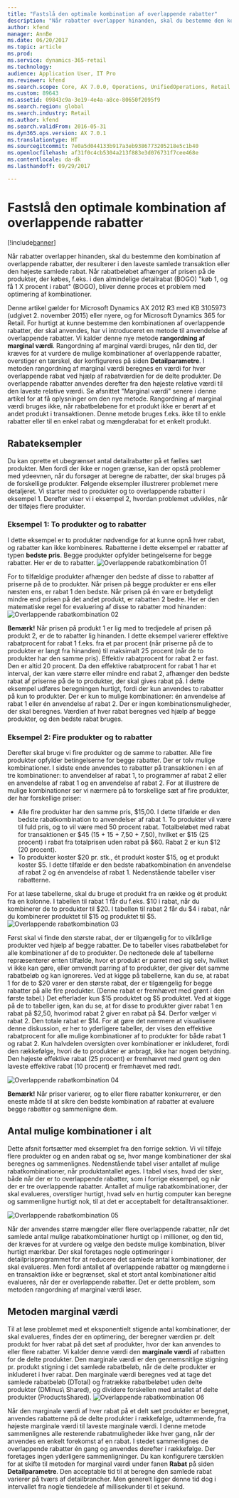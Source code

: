 ```yaml
---
title: "Fastslå den optimale kombination af overlappende rabatter"
description: "Når rabatter overlapper hinanden, skal du bestemme den kombination af overlappende rabatter, der resulterer i den laveste samlede transaktion eller den højeste samlede rabat. Når rabatbeløbet afhænger af prisen på de produkter, der købes, f.eks. i den almindelige detailrabat (BOGO) 'køb 1, og få 1 X procent i rabat' (BOGO), bliver denne proces et problem med optimering af kombinationer."
author: kfend
manager: AnnBe
ms.date: 06/20/2017
ms.topic: article
ms.prod: 
ms.service: dynamics-365-retail
ms.technology: 
audience: Application User, IT Pro
ms.reviewer: kfend
ms.search.scope: Core, AX 7.0.0, Operations, UnifiedOperations, Retail
ms.custom: 89643
ms.assetid: 09843c9a-3e19-4e4a-a8ce-80650f2095f9
ms.search.region: global
ms.search.industry: Retail
ms.author: kfend
ms.search.validFrom: 2016-05-31
ms.dyn365.ops.version: AX 7.0.1
ms.translationtype: HT
ms.sourcegitcommit: 7e0a5d044133b917a3eb9386773205218e5c1b40
ms.openlocfilehash: af31f0c4cb5304a213f883e3d076731f7cee468e
ms.contentlocale: da-dk
ms.lasthandoff: 09/29/2017

---
```


# <a name="determine-the-optimal-combination-of-overlapping-discounts"></a>Fastslå den optimale kombination af overlappende rabatter

[!include[banner](includes/banner.md)]


Når rabatter overlapper hinanden, skal du bestemme den kombination af overlappende rabatter, der resulterer i den laveste samlede transaktion eller den højeste samlede rabat. Når rabatbeløbet afhænger af prisen på de produkter, der købes, f.eks. i den almindelige detailrabat (BOGO) "køb 1, og få 1 X procent i rabat" (BOGO), bliver denne proces et problem med optimering af kombinationer.

Denne artikel gælder for Microsoft Dynamics AX 2012 R3 med KB 3105973 (udgivet 2. november 2015) eller nyere, og for Microsoft Dynamics 365 for Retail. For hurtigt at kunne bestemme den kombinationen af overlappende rabatter, der skal anvendes, har vi introduceret en metode til anvendelse af overlappende rabatter. Vi kalder denne nye metode **rangordning af marginal værdi**. Rangordning af marginal værdi bruges, når den tid, der kræves for at vurdere de mulige kombinationer af overlappende rabatter, overstiger en tærskel, der konfigureres på siden **Detailparametre**. I metoden rangordning af marginal værdi beregnes en værdi for hver overlappende rabat ved hjælp af rabatværdien for de delte produkter. De overlappende rabatter anvendes derefter fra den højeste relative værdi til den laveste relative værdi. Se afsnittet "Marginal værdi" senere i denne artikel for at få oplysninger om den nye metode. Rangordning af marginal værdi bruges ikke, når rabatbeløbene for et produkt ikke er berørt af et andet produkt i transaktionen. Denne metode bruges f.eks. ikke til to enkle rabatter eller til en enkel rabat og mængderabat for et enkelt produkt.

## <a name="discount-examples"></a>Rabateksempler
Du kan oprette et ubegrænset antal detailrabatter på et fælles sæt produkter. Men fordi der ikke er nogen grænse, kan der opstå problemer med ydeevnen, når du forsøger at beregne de rabatter, der skal bruges på de forskellige produkter. Følgende eksempler illustrerer problemet mere detaljeret. Vi starter med to produkter og to overlappende rabatter i eksempel 1. Derefter viser vi i eksempel 2, hvordan problemet udvikles, når der tilføjes flere produkter.

### <a name="example-1-two-products-and-two-discounts"></a>Eksempel 1: To produkter og to rabatter

I dette eksempel er to produkter nødvendige for at kunne opnå hver rabat, og rabatter kan ikke kombineres. Rabatterne i dette eksempel er rabatter af typen **bedste pris**. Begge produkter opfylder betingelserne for begge rabatter. Her er de to rabatter.
![Overlappende rabatkombination 01](./media/overlapping-discount-combo-01.jpg)

For to tilfældige produkter afhænger den bedste af disse to rabatter af priserne på de to produkter. Når prisen på begge produkter er ens eller næsten ens, er rabat 1 den bedste. Når prisen på én vare er betydeligt mindre end prisen på det andet produkt, er rabatten 2 bedre. Her er den matematiske regel for evaluering af disse to rabatter mod hinanden: ![Overlappende rabatkombination 02](./media/overlapping-discount-combo-02.jpg)

**Bemærk!** Når prisen på produkt 1 er lig med to tredjedele af prisen på produkt 2, er de to rabatter lig hinanden. I dette eksempel varierer effektive rabatprocent for rabat 1 f.eks. fra et par procent (når priserne på de to produkter er langt fra hinanden) til maksimalt 25 procent (når de to produkter har den samme pris). Effektiv rabatprocent for rabat 2 er fast. Den er altid 20 procent. Da den effektive rabatprocent for rabat 1 har et interval, der kan være større eller mindre end rabat 2, afhænger den bedste rabat af priserne på de to produkter, der skal gives rabat på. I dette eksempel udføres beregningen hurtigt, fordi der kun anvendes to rabatter på kun to produkter. Der er kun to mulige kombinationer: én anvendelse af rabat 1 eller én anvendelse af rabat 2. Der er ingen kombinationsmuligheder, der skal beregnes. Værdien af hver rabat beregnes ved hjælp af begge produkter, og den bedste rabat bruges.

### <a name="example-2-four-products-and-two-discounts"></a>Eksempel 2: Fire produkter og to rabatter

Derefter skal bruge vi fire produkter og de samme to rabatter. Alle fire produkter opfylder betingelserne for begge rabatter. Der er tolv mulige kombinationer. I sidste ende anvendes to rabatter på transaktionen i en af tre kombinationer: to anvendelser af rabat 1, to programmer af rabat 2 eller en anvendelse af rabat 1 og en anvendelse af rabat 2. For at illustrere de mulige kombinationer ser vi nærmere på to forskellige sæt af fire produkter, der har forskellige priser:

-   Alle fire produkter har den samme pris, $15,00. I dette tilfælde er den bedste rabatkombination to anvendelser af rabat 1. To produkter vil være til fuld pris, og to vil være med 50 procent rabat. Totalbeløbet med rabat for transaktionen er $45 (15 + 15 + 7,50 + 7,50), hvilket er $15 (25 procent) i rabat fra totalprisen uden rabat på $60. Rabat 2 er kun $12 (20 procent).
-   To produkter koster $20 pr. stk., ét produkt koster $15, og et produkt koster $5. I dette tilfælde er den bedste rabatkombination én anvendelse af rabat 2 og én anvendelse af rabat 1. Nedenstående tabeller viser rabatterne.

For at læse tabellerne, skal du bruge et produkt fra en række og ét produkt fra en kolonne. I tabellen til rabat 1 får du f.eks. $10 i rabat, når du kombinerer de to produkter til $20. I tabellen til rabat 2 får du $4 i rabat, når du kombinerer produktet til $15 og produktet til $5.
![Overlappende rabatkombination 03](./media/overlapping-discount-combo-03.jpg)

Først skal vi finde den største rabat, der er tilgængelig for to vilkårlige produkter ved hjælp af begge rabatter. De to tabeller vises rabatbeløbet for alle kombinationer af de to produkter. De nedtonede dele af tabellerne repræsenterer enten tilfælde, hvor et produkt er parret med sig selv, hvilket vi ikke kan gøre, eller omvendt parring af to produkter, der giver det samme rabatbeløb og kan ignoreres. Ved at kigge på tabellerne, kan du se, at rabat 1 for de to $20 varer er den største rabat, der er tilgængelig for begge rabatter på alle fire produkter. (Denne rabat er fremhævet med grønt i den første tabel.) Det efterlader kun $15 produktet og $5 produktet. Ved at kigge på de to tabeller igen, kan du se, at for disse to produkter giver rabat 1 en rabat på $2,50, hvorimod rabat 2 giver en rabat på $4. Derfor vælger vi rabat 2. Den totale rabat er $14. For at gøre det nemmere at visualisere denne diskussion, er her to yderligere tabeller, der vises den effektive rabatprocent for alle mulige kombinationer af to produkter for både rabat 1 og rabat 2. Kun halvdelen oversigten over kombinationer er inkluderet, fordi den rækkefølge, hvori de to produkter er anbragt, ikke har nogen betydning. Den højeste effektive rabat (25 procent) er fremhævet med grønt og den laveste effektive rabat (10 procent) er fremhævet med rødt. 

![Overlappende rabatkombination 04](./media/overlapping-discount-combo-04.jpg)

**Bemærk!** Når priser varierer, og to eller flere rabatter konkurrerer, er den eneste måde til at sikre den bedste kombination af rabatter at evaluere begge rabatter og sammenligne dem.

## <a name="total-possible-combinations"></a>Antal mulige kombinationer i alt
Dette afsnit fortsætter med eksemplet fra den forrige sektion. Vi vil tilføje flere produkter og en anden rabat og se, hvor mange kombinationer der skal beregnes og sammenlignes. Nedenstående tabel viser antallet af mulige rabatkombinationer, når produktantallet øges. I tabel vises, hvad der sker, både når der er to overlappende rabatter, som i forrige eksempel, og når der er tre overlappende rabatter. Antallet af mulige rabatkombinationer, der skal evalueres, overstiger hurtigt, hvad selv en hurtig computer kan beregne og sammenligne hurtigt nok, til at det er acceptabelt for detailtransaktioner.

![Overlappende rabatkombination 05](./media/overlapping-discount-combo-05.jpg)

Når der anvendes større mængder eller flere overlappende rabatter, når det samlede antal mulige rabatkombinationer hurtigt op i millioner, og den tid, der kræves for at vurdere og vælge den bedste mulige kombination, bliver hurtigt mærkbar. Der skal foretages nogle optimeringer i detailprisprogrammet for at reducere det samlede antal kombinationer, der skal evalueres. Men fordi antallet af overlappende rabatter og mængderne i en transaktion ikke er begrænset, skal et stort antal kombinationer altid evalueres, når der er overlappende rabatter. Det er dette problem, som metoden rangordning af marginal værdi løser.

## <a name="marginal-value-method"></a>Metoden marginal værdi
Til at løse problemet med et eksponentielt stigende antal kombinationer, der skal evalueres, findes der en optimering, der beregner værdien pr. delt produkt for hver rabat på det sæt af produkter, hvor der kan anvendes to eller flere rabatter. Vi kalder denne værdi den **marginale værdi** af rabatten for de delte produkter. Den marginale værdi er den gennemsnitlige stigning pr. produkt stigning i det samlede rabatbeløb, når de delte produkter er inkluderet i hver rabat. Den marginale værdi beregnes ved at tage det samlede rabatbeløb (DTotal) og fratrække rabatbeløbet uden delte produkter (DMinus\\ Shared), og dividere forskellen med antallet af delte produkter (ProductsShared). 
![Overlappende rabatkombination 06](./media/overlapping-discount-combo-06.jpg)

Når den marginale værdi af hver rabat på et delt sæt produkter er beregnet, anvendes rabatterne på de delte produkter i rækkefølge, udtømmende, fra højeste marginale værdi til laveste marginale værdi. I denne metode sammenlignes alle resterende rabatmuligheder ikke hver gang, når der anvendes en enkelt forekomst af en rabat. I stedet sammenlignes de overlappende rabatter én gang og anvendes derefter i rækkefølge. Der foretages ingen yderligere sammenligninger. Du kan konfigurere tærsklen for at skifte til metoden for marginal værdi under fanen **Rabat** på siden **Detailparametre**. Den acceptable tid til at beregne den samlede rabat varierer på tværs af detailbrancher. Men generelt ligger denne tid dog i intervallet fra nogle tiendedele af millisekunder til et sekund.




